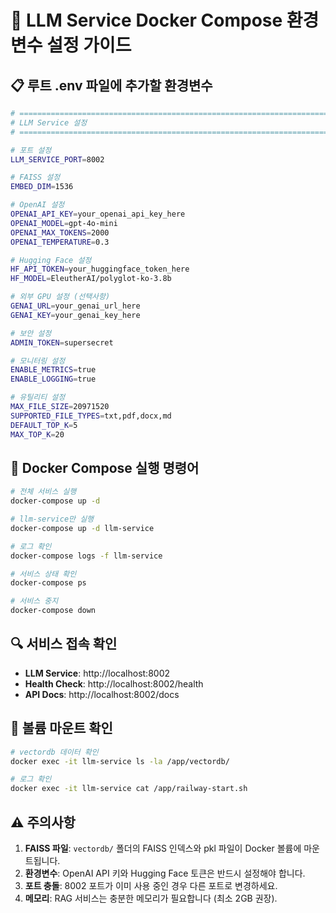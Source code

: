 # 🐳 LLM Service Docker Compose 환경변수 설정 가이드

## 📋 루트 .env 파일에 추가할 환경변수

```bash
# =============================================================================
# LLM Service 설정
# =============================================================================

# 포트 설정
LLM_SERVICE_PORT=8002

# FAISS 설정
EMBED_DIM=1536

# OpenAI 설정
OPENAI_API_KEY=your_openai_api_key_here
OPENAI_MODEL=gpt-4o-mini
OPENAI_MAX_TOKENS=2000
OPENAI_TEMPERATURE=0.3

# Hugging Face 설정
HF_API_TOKEN=your_huggingface_token_here
HF_MODEL=EleutherAI/polyglot-ko-3.8b

# 외부 GPU 설정 (선택사항)
GENAI_URL=your_genai_url_here
GENAI_KEY=your_genai_key_here

# 보안 설정
ADMIN_TOKEN=supersecret

# 모니터링 설정
ENABLE_METRICS=true
ENABLE_LOGGING=true

# 유틸리티 설정
MAX_FILE_SIZE=20971520
SUPPORTED_FILE_TYPES=txt,pdf,docx,md
DEFAULT_TOP_K=5
MAX_TOP_K=20
```

## 🚀 Docker Compose 실행 명령어

```bash
# 전체 서비스 실행
docker-compose up -d

# llm-service만 실행
docker-compose up -d llm-service

# 로그 확인
docker-compose logs -f llm-service

# 서비스 상태 확인
docker-compose ps

# 서비스 중지
docker-compose down
```

## 🔍 서비스 접속 확인

- **LLM Service**: http://localhost:8002
- **Health Check**: http://localhost:8002/health
- **API Docs**: http://localhost:8002/docs

## 📁 볼륨 마운트 확인

```bash
# vectordb 데이터 확인
docker exec -it llm-service ls -la /app/vectordb/

# 로그 확인
docker exec -it llm-service cat /app/railway-start.sh
```

## ⚠️ 주의사항

1. **FAISS 파일**: `vectordb/` 폴더의 FAISS 인덱스와 pkl 파일이 Docker 볼륨에 마운트됩니다.
2. **환경변수**: OpenAI API 키와 Hugging Face 토큰은 반드시 설정해야 합니다.
3. **포트 충돌**: 8002 포트가 이미 사용 중인 경우 다른 포트로 변경하세요.
4. **메모리**: RAG 서비스는 충분한 메모리가 필요합니다 (최소 2GB 권장).
